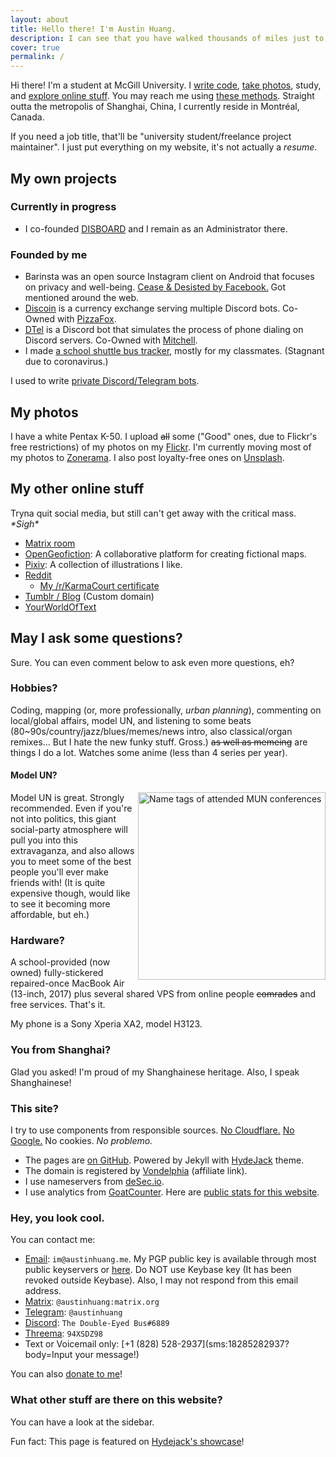 ```yaml
---
layout: about
title: Hello there! I'm Austin Huang.
description: I can see that you have walked thousands of miles just to reach this website, but that's just my homepage. Have fun... I guess.
cover: true
permalink: /
---
```


<style>
@media ( max-width : 800px) {
    .resize1 {
        width: 150px !important;
    }
    .resize2 {
        display: none !important;
    }
}
</style>

Hi there! I'm a student at McGill University. I [write code](https://github.com/austinhuang0131), [take photos](#my-photos), study, and [explore online stuff](#my-other-online-stuff-like-social-media). You may reach me using [these methods](#hey-you-look-cool). Straight outta the metropolis of Shanghai, China, I currently reside in Montréal, Canada.

If you need a job title, that'll be "university student/freelance project maintainer". I just put everything on my website, it's not actually a *resume*.

## My own projects

### Currently in progress
* I co-founded [DISBOARD](https://disboard.org) and I remain as an Administrator there.

### Founded by me
* Barinsta was an open source Instagram client on Android that focuses on privacy and well-being. [Cease & Desisted by Facebook.](https://github.com/austinhuang0131/austinhuang0131/issues/2) Got mentioned around the web.
* [Discoin](http://discoin.gitbooks.io/docs) is a currency exchange serving multiple Discord bots. Co-Owned with [PizzaFox](https://jonah.pw).
* [DTel](https://dtel.austinhuang.me) is a Discord bot that simulates the process of phone dialing on Discord servers. Co-Owned with [Mitchell](https://github.com/mitchell3514).
* I made [a school shuttle bus tracker](https://stm.austinhuang.me), mostly for my classmates. (Stagnant due to coronavirus.)

I used to write [private Discord/Telegram bots](/services).

## My photos

<div class="resize2" id="myElement" style="float:right;"></div>
<script type="text/javascript" src="./assets/javascript-flickr-badge.min.js"></script>
<script type="text/javascript">
   jsFlickrBadge(document.getElementById('myElement'), {
       flickrId: '136075370@N04',
       feed: 'user',
       tags: '',
       rows: 4,
       columns: 4,
       size: 75,
       animation: 'flipX',
       animationSpeed: 1,
       animationPause: 2
     });
</script>

I have a white Pentax K-50. I upload ~~all~~ some ("Good" ones, due to Flickr's free restrictions) of my photos on my [Flickr](https://flic.kr/austin0131). I'm currently moving most of my photos to [Zonerama](https://austinhuang0131.zonerama.com). I also post loyalty-free ones on [Unsplash](https://unsplash.com/@austinhuang).

## My other online stuff

Tryna quit social media, but still can't get away with the critical mass. *\*Sigh\**

* [Matrix room](https://matrix.to/#/#bistro:privacytools.io)
* [OpenGeofiction](http://opengeofiction.net/user/austinhuang/history): A collaborative platform for creating fictional maps.
* [Pixiv](https://pixiv.me/montreal0131): A collection of illustrations I like.
* [Reddit](http://reddit.com/u/austinhuang)
  * [My /r/KarmaCourt certificate](https://i.imgur.com/dJCyzex.jpg)
* [Tumblr / Blog](https://blog.austinhuang.me) (Custom domain)
* [YourWorldOfText](https://www.yourworldoftext.com/~austinhuang/)

## May I ask some questions?
Sure. You can even comment below to ask even more questions, eh?

### Hobbies?
Coding, mapping (or, more professionally, *urban planning*), commenting on local/global affairs, model UN, and listening to some beats (80~90s/country/jazz/blues/memes/news intro, also classical/organ remixes... But I hate the new funky stuff. Gross.) ~~as well as memeing~~ are things I do a lot. Watches some anime (less than 4 series per year).

#### Model UN?
<img src="./assets/model_un.jpg" alt="Name tags of attended MUN conferences" align="right" width="300"/>

Model UN is great. Strongly recommended. Even if you're not into politics, this giant social-party atmosphere will pull you into this extravaganza, and also allows you to meet some of the best people you'll ever make friends with! (It is quite expensive though, would like to see it becoming more affordable, but eh.)

### Hardware?
A school-provided (now owned) fully-stickered repaired-once MacBook Air (13-inch, 2017) plus several shared VPS from online people ~~comrades~~ and free services. That's it.

My phone is a Sony Xperia XA2, model H3123.

### You from Shanghai?
Glad you asked! I'm proud of my Shanghainese heritage. Also, I speak Shanghainese!

### This site?
I try to use components from responsible sources. [No Cloudflare.](http://www.crimeflare.org:82/) [No Google.](https://nomoregoogle.com/) No cookies. *No problemo.*

* The pages are [on GitHub](https://github.com/austinhuang0131/austinhuang0131.github.io). Powered by Jekyll with [HydeJack](https://hydejack.com/) theme.
* The domain is registered by [Vondelphia](https://von.enterprises/aff.php?aff=1870) (affiliate link).
* I use nameservers from [deSec.io](https://desec.io).
* I use analytics from [GoatCounter](https://goatcounter.com). Here are [public stats for this website](https://0131.goatcounter.com).

### Hey, you look cool.
You can contact me:

* [Email](mailto:im@austinhuang.me): `im@austinhuang.me`. My PGP public key is available through most public keyservers or [here](./assets/key.asc). Do NOT use Keybase key (It has been revoked outside Keybase). Also, I may not respond from this email address.
* [Matrix](https://matrix.to/#/@austinhuang:matrix.org): `@austinhuang:matrix.org`
* [Telegram](http://t.me/austinhuang): `@austinhuang`
* [Discord](https://discord.com/users/207484517898780672): `The Double-Eyed Bus#6889`
* [Threema](https://threema.id/94XSDZ98): `94XSDZ98`
* Text or Voicemail only: [+1 (828) 528-2937](sms:18285282937?body=Input your message!)

You can also [donate to me](/donate)!

### What other stuff are there on this website?
You can have a look at the sidebar.

Fun fact: This page is featured on [Hydejack's showcase](https://hydejack.com/showcase/)!
